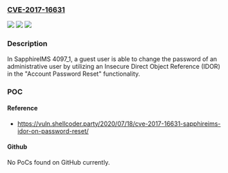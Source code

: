 ### [CVE-2017-16631](https://cve.mitre.org/cgi-bin/cvename.cgi?name=CVE-2017-16631)
![](https://img.shields.io/static/v1?label=Product&message=n%2Fa&color=blue)
![](https://img.shields.io/static/v1?label=Version&message=n%2Fa&color=blue)
![](https://img.shields.io/static/v1?label=Vulnerability&message=n%2Fa&color=brighgreen)

### Description

In SapphireIMS 4097_1, a guest user is able to change the password of an administrative user by utilizing an Insecure Direct Object Reference (IDOR) in the "Account Password Reset" functionality.

### POC

#### Reference
- https://vuln.shellcoder.party/2020/07/18/cve-2017-16631-sapphireims-idor-on-password-reset/

#### Github
No PoCs found on GitHub currently.

